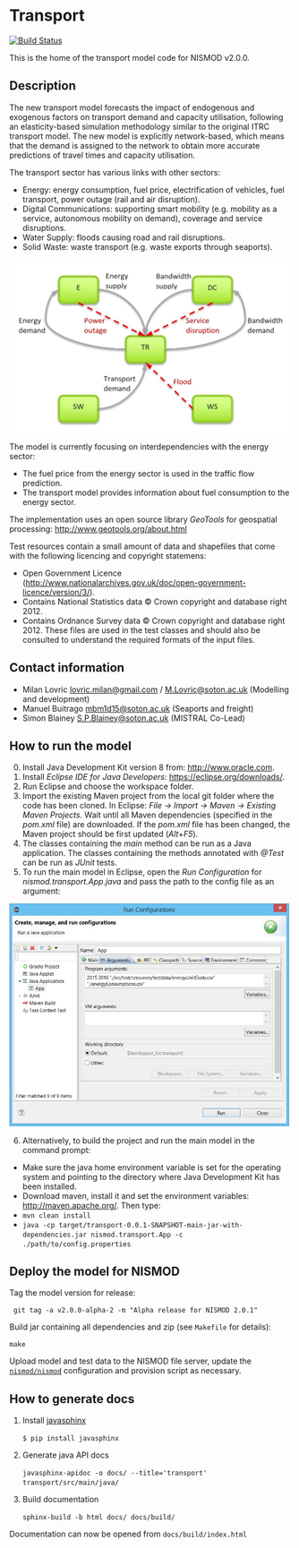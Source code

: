# Transport
[![Build Status](https://travis-ci.com/nismod/transport.svg?token=zHcMSQsYgUFq9yhr52P7&branch=master)](https://travis-ci.com/nismod/transport)

This is the home of the transport model code for NISMOD v2.0.0.

## Description

The new transport model forecasts the impact of endogenous and exogenous factors on transport demand and capacity utilisation, following an elasticity-based simulation methodology similar to the original ITRC transport model. The new model is explicitly network-based, which means that the demand is assigned to the network to obtain more accurate predictions of travel times and capacity utilisation.

The transport sector has various links with other sectors:
* Energy: energy consumption, fuel price, electrification of vehicles, fuel transport, power outage (rail and air disruption).
* Digital Communications: supporting smart mobility (e.g. mobility as a service, autonomous mobility on demand), coverage and service disruptions.
* Water Supply: floods causing road and rail disruptions.
* Solid Waste: waste transport (e.g. waste exports through seaports).

[<img alt="Interdependencies" src="images/interdependencies.jpg" style="max-width:500px"/>](images/interdependencies.jpg)

The model is currently focusing on interdependencies with the energy sector:
* The fuel price from the energy sector is used in the traffic flow prediction.
* The transport model provides information about fuel consumption to the energy sector.

The implementation uses an open source library *GeoTools* for geospatial processing:
http://www.geotools.org/about.html

Test resources contain a small amount of data and shapefiles that come with the following licencing and copyright statemens:
* Open Government Licence (http://www.nationalarchives.gov.uk/doc/open-government-licence/version/3/).
* Contains National Statistics data © Crown copyright and database right 2012.
* Contains Ordnance Survey data © Crown copyright and database right 2012.
These files are used in the test classes and should also be consulted to understand the required formats of the input files.

## Contact information

* Milan Lovric lovric.milan@gmail.com / M.Lovric@soton.ac.uk (Modelling and development)
* Manuel Buitrago mbm1d15@soton.ac.uk (Seaports and freight)
* Simon Blainey S.P.Blainey@soton.ac.uk (MISTRAL Co-Lead)

## How to run the model

0. Install Java Development Kit version 8 from: http://www.oracle.com.
1. Install *Eclipse IDE for Java Developers*: https://eclipse.org/downloads/.
2. Run Eclipse and choose the workspace folder.
3. Import the existing Maven project from the local git folder where the code has been cloned. In Eclipse: *File -> Import -> Maven -> Existing Maven Projects.* Wait until all Maven dependencies (specified in the *pom.xml* file) are downloaded. If the *pom.xml* file has been changed, the Maven project should be first updated (*Alt+F5*).
4. The classes containing the *main* method can be run as a Java application. The classes containing the methods annotated with *@Test* can be run as *JUnit* tests.
5. To run the main model in Eclipse, open the *Run Configuration* for *nismod.transport.App.java* and pass the path to the config file as an argument:

[<img alt="Configuration" src="images/configuration.jpg" style="max-width:500px" />](images/configuration.jpg)

6. Alternatively, to build the project and run the main model in the command prompt:
 * Make sure the java home environment variable is set for the operating system and pointing to the directory where Java Development Kit has been installed.
 * Download maven, install it and set the environment variables: http://maven.apache.org/. Then type:
 * `mvn clean install`
 * `java -cp target/transport-0.0.1-SNAPSHOT-main-jar-with-dependencies.jar nismod.transport.App -c ./path/to/config.properties`


## Deploy the model for NISMOD

Tag the model version for release:

     git tag -a v2.0.0-alpha-2 -m "Alpha release for NISMOD 2.0.1"

Build jar containing all dependencies and zip (see `Makefile` for details):

    make

Upload model and test data to the NISMOD file server, update the
[`nismod/nismod`](https://github.com/nismod/nismod) configuration and provision
script as necessary.


## How to generate docs

1. Install [javasphinx](http://bronto.github.io/javasphinx/)

    `$ pip install javasphinx`

2. Generate java API docs

    `javasphinx-apidoc -o docs/ --title='transport' transport/src/main/java/`

3. Build documentation

    `sphinx-build -b html docs/ docs/build/`

Documentation can now be opened from `docs/build/index.html`
